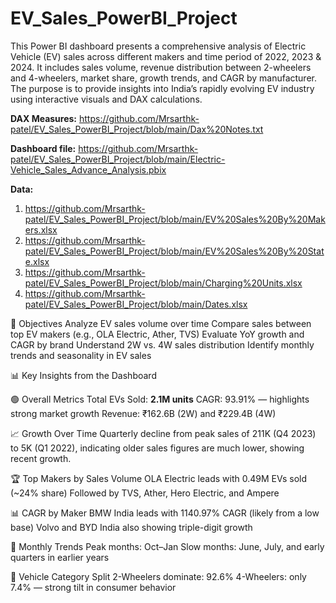 # EV_Sales_PowerBI_Project

This Power BI dashboard presents a comprehensive analysis of Electric Vehicle (EV) sales across different makers and time period of 2022, 2023 & 2024. It includes sales volume, revenue distribution between 2-wheelers and 4-wheelers, market share, growth trends, and CAGR by manufacturer. The purpose is to provide insights into India’s rapidly evolving EV industry using interactive visuals and DAX calculations.

**DAX Measures:** https://github.com/Mrsarthk-patel/EV_Sales_PowerBI_Project/blob/main/Dax%20Notes.txt

**Dashboard file:** https://github.com/Mrsarthk-patel/EV_Sales_PowerBI_Project/blob/main/Electric-Vehicle_Sales_Advance_Analysis.pbix

**Data:** 
1. https://github.com/Mrsarthk-patel/EV_Sales_PowerBI_Project/blob/main/EV%20Sales%20By%20Makers.xlsx
2. https://github.com/Mrsarthk-patel/EV_Sales_PowerBI_Project/blob/main/EV%20Sales%20By%20State.xlsx
3. https://github.com/Mrsarthk-patel/EV_Sales_PowerBI_Project/blob/main/Charging%20Units.xlsx
4. https://github.com/Mrsarthk-patel/EV_Sales_PowerBI_Project/blob/main/Dates.xlsx

🎯 Objectives
Analyze EV sales volume over time
Compare sales between top EV makers (e.g., OLA Electric, Ather, TVS)
Evaluate YoY growth and CAGR by brand
Understand 2W vs. 4W sales distribution
Identify monthly trends and seasonality in EV sales

📊 Key Insights from the Dashboard

🟢 Overall Metrics
Total EVs Sold: **2.1M units**
CAGR: 93.91% — highlights strong market growth
Revenue: ₹162.6B (2W) and ₹229.4B (4W)

📈 Growth Over Time
Quarterly decline from peak sales of 211K (Q4 2023) to 5K (Q1 2022), indicating older sales figures are much lower, showing recent growth.

🏆 Top Makers by Sales Volume
OLA Electric leads with 0.49M EVs sold (~24% share)
Followed by TVS, Ather, Hero Electric, and Ampere

📊 CAGR by Maker
BMW India leads with 1140.97% CAGR (likely from a low base)
Volvo and BYD India also showing triple-digit growth

🧾 Monthly Trends
Peak months: Oct–Jan
Slow months: June, July, and early quarters in earlier years

📌 Vehicle Category Split
2-Wheelers dominate: 92.6%
4-Wheelers: only 7.4% — strong tilt in consumer behavior

